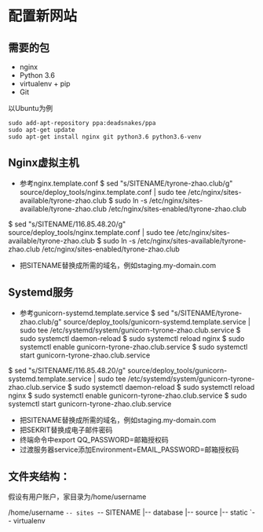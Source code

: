 配置新网站
=========================

## 需要的包

* nginx
* Python 3.6
* virtualenv + pip
* Git

以Ubuntu为例
    
    sudo add-apt-repository ppa:deadsnakes/ppa
    sudo apt-get update
    sudo apt-get install nginx git python3.6 python3.6-venv

## Nginx虚拟主机

* 参考nginx.template.conf
$ sed "s/SITENAME/tyrone-zhao.club/g" source/deploy_tools/nginx.template.conf | sudo tee /etc/nginx/sites-available/tyrone-zhao.club
$ sudo ln -s /etc/nginx/sites-available/tyrone-zhao.club /etc/nginx/sites-enabled/tyrone-zhao.club

$ sed "s/SITENAME/116.85.48.20/g" source/deploy_tools/nginx.template.conf | sudo tee /etc/nginx/sites-available/tyrone-zhao.club
$ sudo ln -s /etc/nginx/sites-available/tyrone-zhao.club /etc/nginx/sites-enabled/tyrone-zhao.club

* 把SITENAME替换成所需的域名，例如staging.my-domain.com

## Systemd服务

* 参考gunicorn-systemd.template.service
$ sed "s/SITENAME/tyrone-zhao.club/g" source/deploy_tools/gunicorn-systemd.template.service | sudo tee /etc/systemd/system/gunicorn-tyrone-zhao.club.service
$ sudo systemctl daemon-reload
$ sudo systemctl reload nginx
$ sudo systemctl enable gunicorn-tyrone-zhao.club.service 
$ sudo systemctl start gunicorn-tyrone-zhao.club.service 

$ sed "s/SITENAME/116.85.48.20/g" source/deploy_tools/gunicorn-systemd.template.service | sudo tee /etc/systemd/system/gunicorn-tyrone-zhao.club.service
$ sudo systemctl daemon-reload
$ sudo systemctl reload nginx
$ sudo systemctl enable gunicorn-tyrone-zhao.club.service 
$ sudo systemctl start gunicorn-tyrone-zhao.club.service 

* 把SITENAME替换成所需的域名，例如staging.my-domain.com
* 把SEKRIT替换成电子邮件密码
* 终端命令中export QQ_PASSWORD=邮箱授权码
* 过渡服务器service添加Environment=EMAIL_PASSWORD=邮箱授权码

## 文件夹结构：
假设有用户账户，家目录为/home/username

/home/username
`-- sites
    `-- SITENAME
        |-- database
        |-- source
        |-- static
        `-- virtualenv 
